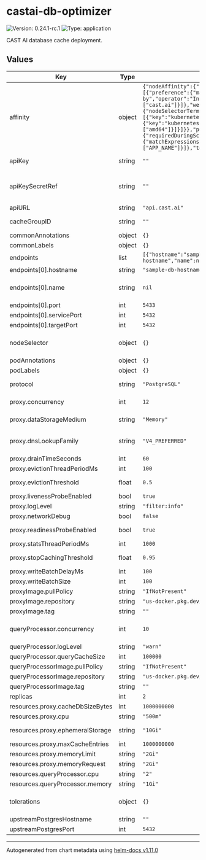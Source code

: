 # castai-db-optimizer

![Version: 0.24.1-rc.1](https://img.shields.io/badge/Version-0.24.1--rc.1-informational?style=flat-square) ![Type: application](https://img.shields.io/badge/Type-application-informational?style=flat-square)

CAST AI database cache deployment.

## Values

| Key | Type | Default | Description |
|-----|------|---------|-------------|
| affinity | object | `{"nodeAffinity":{"preferredDuringSchedulingIgnoredDuringExecution":[{"preference":{"matchExpressions":[{"key":"provisioner.cast.ai/managed-by","operator":"In","values":["cast.ai"]}]},"weight":100}],"requiredDuringSchedulingIgnoredDuringExecution":{"nodeSelectorTerms":[{"matchExpressions":[{"key":"kubernetes.io/os","operator":"NotIn","values":["windows"]},{"key":"kubernetes.io/arch","operator":"In","values":["amd64"]}]}]}},"podAntiAffinity":{"requiredDuringSchedulingIgnoredDuringExecution":[{"labelSelector":{"matchExpressions":[{"key":"app.kubernetes.io/name","operator":"In","values":["APP_NAME"]}]},"topologyKey":"kubernetes.io/hostname"}]}}` | Pod affinity rules. Ref: https://kubernetes.io/docs/concepts/configuration/assign-pod-node/#affinity-and-anti-affinity |
| apiKey | string | `""` | Token to be used for authorizing access to the CAST AI API.  |
| apiKeySecretRef | string | `""` | Name of secret with Token to be used for authorizing DBO access to the API apiKey and apiKeySecretRef are mutually exclusive The referenced secret must provide the token in .data["API_KEY"]. |
| apiURL | string | `"api.cast.ai"` | URL to the CAST AI API server. |
| cacheGroupID | string | `""` | ID of the cache group for which cache configuration should be pulled.  |
| commonAnnotations | object | `{}` | Annotations to add to all resources. |
| commonLabels | object | `{}` | Labels to add to all resources. |
| endpoints | list | `[{"hostname":"sample-db-hostname","name":null,"port":5433,"servicePort":5432,"targetPort":5432}]` | A list of upstream database endpoints |
| endpoints[0].hostname | string | `"sample-db-hostname"` | Hostname of the upstream database instance. |
| endpoints[0].name | string | `nil` | Name of the service. If this value is not empty, then additional cluster IP service will be deployed, using provided name as a suffix |
| endpoints[0].port | int | `5433` | Port for the endpoint on DBO pod. |
| endpoints[0].servicePort | int | `5432` | Port of the named service |
| endpoints[0].targetPort | int | `5432` | Port of the upstream database instance. |
| nodeSelector | object | `{}` | Pod node selector rules. Ref: https://kubernetes.io/docs/concepts/configuration/assign-pod-node/ |
| podAnnotations | object | `{}` | Extra annotations to add to the pod. |
| podLabels | object | `{}` | Extra labels to add to the pod. |
| protocol | string | `"PostgreSQL"` | Specifies database protocol to be used for communication and query parsing. |
| proxy.concurrency | int | `12` | Number of parallel processing streams. This needs to be balanced with cpu resources for proxy and QP. |
| proxy.dataStorageMedium | string | `"Memory"` | Defines "emptyDir.medium" value for data storage volume. Set to "Memory" for tmpfs disk |
| proxy.dnsLookupFamily | string | `"V4_PREFERRED"` | DNS lookup mode when communicating to outside. will prioritize IPV4 addresses. change to V6_ONLY to use v6 addresses instead. |
| proxy.drainTimeSeconds | int | `60` | Default drain time in seconds. |
| proxy.evictionThreadPeriodMs | int | `100` | The period of the evictions thread. |
| proxy.evictionThreshold | float | `0.5` | Ratio of used available bytes or entries from which we start evicting. |
| proxy.livenessProbeEnabled | bool | `true` | Ensure proxy is alive and healthy. |
| proxy.logLevel | string | `"filter:info"` | Default proxy log level. |
| proxy.networkDebug | bool | `false` | Extra network debug logging. |
| proxy.readinessProbeEnabled | bool | `true` | Ensure proxy has retrieved initial cache configuration before accepting connections. |
| proxy.statsThreadPeriodMs | int | `1000` | The period of the stats thread. |
| proxy.stopCachingThreshold | float | `0.95` | Ratio of used available bytes or entries from which we stop caching. |
| proxy.writeBatchDelayMs | int | `100` | The delay of one batch for writing. |
| proxy.writeBatchSize | int | `100` | The size of one batch for writing. |
| proxyImage.pullPolicy | string | `"IfNotPresent"` |  |
| proxyImage.repository | string | `"us-docker.pkg.dev/castai-hub/library/dbo-proxy"` |  |
| proxyImage.tag | string | `""` |  |
| queryProcessor.concurrency | int | `10` | Number of worker threads. This should ideally be tuned around 1.5 - 2x times more than expected amount of CPU usage. |
| queryProcessor.logLevel | string | `"warn"` | Default query-processor log level. |
| queryProcessor.queryCacheSize | int | `100000` | Default query-processor query cache size. |
| queryProcessorImage.pullPolicy | string | `"IfNotPresent"` |  |
| queryProcessorImage.repository | string | `"us-docker.pkg.dev/castai-hub/library/query-processor"` |  |
| queryProcessorImage.tag | string | `""` |  |
| replicas | int | `2` |  |
| resources.proxy.cacheDbSizeBytes | int | `1000000000` | max allowed database size in disk. |
| resources.proxy.cpu | string | `"500m"` |  |
| resources.proxy.ephemeralStorage | string | `"10Gi"` | defines how much of proxy container disk space is allocated for cache. |
| resources.proxy.maxCacheEntries | int | `1000000000` | maximum number of entries to keep in the proxy. |
| resources.proxy.memoryLimit | string | `"2Gi"` |  |
| resources.proxy.memoryRequest | string | `"2Gi"` |  |
| resources.queryProcessor.cpu | string | `"2"` |  |
| resources.queryProcessor.memory | string | `"1Gi"` |  |
| tolerations | object | `{}` | Pod toleration rules. Ref: https://kubernetes.io/docs/concepts/configuration/taint-and-toleration/ |
| upstreamPostgresHostname | string | `""` | deprecated: Hostname of the upstream Postgres instance. |
| upstreamPostgresPort | int | `5432` | deprecated: Port of the upstream Postgres instance. |

----------------------------------------------
Autogenerated from chart metadata using [helm-docs v1.11.0](https://github.com/norwoodj/helm-docs/releases/v1.11.0)
